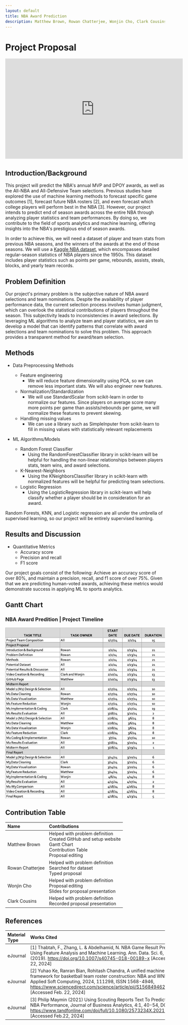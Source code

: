 ```yaml
---
layout: default
title: NBA Award Prediction
description: Matthew Brown, Rowan Chatterjee, Wonjin Cho, Clark Cousins
---
```


# Project Proposal

<iframe width="560" height="315" src="https://www.youtube.com/embed/vJpRFSSnvL4" frameborder="0" allowfullscreen></iframe>

## Introduction/Background

This project will predict the NBA's annual MVP and DPOY awards, as well as the All-NBA and All-Defensive Team selections. Previous studies have explored the use of machine learning methods to forecast specific game outcomes [1], forecast future NBA rosters [2], and even forecast which college players will perform best in the NBA [3]. However, our project intends to predict end of season awards across the entire NBA through analyzing player statistics and team performances. By doing so, we contribute to the field of sports analytics and machine learning, offering insights into the NBA's prestigious end of season awards.

In order to achieve this, we will need a dataset of player and team stats from previous NBA seasons, and the winners of the awards at the end of those seasons. We will use a [Kaggle NBA dataset](https://www.kaggle.com/datasets/sumitrodatta/nba-aba-baa-stats/data), which encompasses detailed regular-season statistics of NBA players since the 1950s. This dataset includes player statistics such as points per game, rebounds, assists, steals, blocks, and yearly team records.

## Problem Definition
Our project's primary problem is the subjective nature of NBA award selections and team nominations. Despite the availability of player performance data, the current selection process involves human judgment, which can overlook the statistical contributions of players throughout the season. This subjectivity leads to inconsistencies in award selections.
By leveraging ML algorithms to analyze team and player statistics, we aim to develop a model that can identify patterns that correlate with award selections and team nominations to solve this problem. This approach provides a transparent method for award/team selection.


## Methods

- Data Preprocessing Methods
    - Feature engineering
        - We will reduce feature dimensionality using PCA, so we can remove less important stats. We will also engineer new features.
    - Normalization/Standardization
        - We will use StandardScalar from scikit-learn in order to normalize our features. Since players on average score many more points per game than assists/rebounds per game, we will normalize these features to prevent skewing.
    - Handling missing values
        - We can use a library such as SimpleInputer from scikit-learn to fill in missing values with statistically relevant replacements

- ML Algorithms/Models
    - Random Forest Classifier
        - Using the RandomForestClassifier library in scikit-learn will be helpful for handling the non-linear relationships between players stats, team wins, and award selections.
    - K-Nearest-Neighbors
        - Using the KNeighborsClassifier library in scikit-learn with normalized features will be helpful for predicting team selections.
    - Logistic Regression
        - Using the LogisticRegression library in scikit-learn will help classify whether a player should be in consideration for an award.

Random Forests, KNN, and Logistic regression are all under the umbrella of supervised learning, so our project will be entirely supervised learning.

## Results and Discussion

- Quantitative Metrics
    - Accuracy score
    - Precision and recall
    - F1 score

Our project goals consist of the following: Achieve an accuracy score of over 80%, and maintain a precision, recall, and f1 score of over 75%. Given that we are predicting human-voted awards, achieving these metrics would demonstrate success in applying ML to sports analytics.

## Gantt Chart
### NBA Award Predition | Project Timeline
![Gantt Chart](GanttChartImage1.png)

## Contribution Table

| Name              | Contributions                                   |
|:------------------|:------------------------------------------------|
| Matthew Brown     | Helped with problem definition <br/> Created GitHub and setup website <br/> Gantt Chart <br/> Contribution Table <br/> Proposal editing |
| Rowan Chatterjee  | Helped with problem definition <br/> Searched for dataset <br/> Typed proposal       |
| Wonjin Cho        | Helped with problem definition <br/> Proposal editing <br/> Slides for proposal presentation |
| Clark Cousins     | Helped with problem definition <br/> Recorded proposal presentation                     |

## References

| Material Type        | Works Cited           |
|:-------------|:------------------|
| eJournal          | [1] Thabtah, F., Zhang, L. & Abdelhamid, N. NBA Game Result Prediction Using Feature Analysis and Machine Learning. Ann. Data. Sci. 6, 103–116 (2019). https://doi.org/10.1007/s40745-018-00189-x [Accessed Feb. 22, 2024] |
| eJournal | [2] Yuhao Ke, Ranran Bian, Rohitash Chandra, A unified machine learning framework for basketball team roster construction: NBA and WNBA, Applied Soft Computing, 2024, 111298, ISSN 1568-4946, https://www.sciencedirect.com/science/article/pii/S1568494624000723 [Accessed Feb. 22, 2024]   |
| eJournal          | [3] Philip Maymin (2021) Using Scouting Reports Text To Predict NCAA → NBA Performance, Journal of Business Analytics, 4:1, 40-54, DOI: https://www.tandfonline.com/doi/full/10.1080/2573234X.2021.1873077 [Accessed Feb.22, 2024]      |








